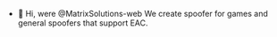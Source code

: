 - 👋 Hi, were @MatrixSolutions-web
  We create spoofer for games and general spoofers that support EAC.
